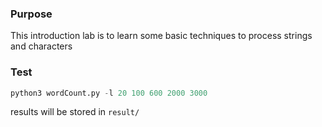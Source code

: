 ### Purpose
This introduction lab is to learn some basic techniques to process strings and characters

### Test
```python
python3 wordCount.py -l 20 100 600 2000 3000
```
results will be stored in ```result/```